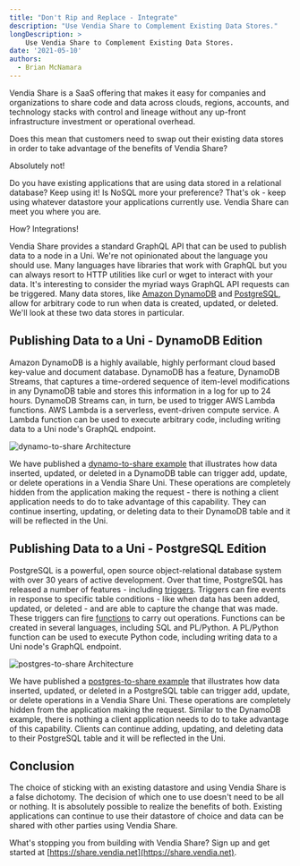 ```yaml
---
title: "Don't Rip and Replace - Integrate"
description: "Use Vendia Share to Complement Existing Data Stores."
longDescription: >
    Use Vendia Share to Complement Existing Data Stores.
date: '2021-05-10'
authors:
  - Brian McNamara
---
```


Vendia Share is a SaaS offering that makes it easy for companies and organizations to share code and data across clouds, regions, accounts, and technology stacks with control and lineage without any up-front infrastructure investment or operational overhead.

Does this mean that customers need to swap out their existing data stores in order to take advantage of the benefits of Vendia Share?

Absolutely not!

Do you have existing applications that are using data stored in a relational database?  Keep using it!  Is NoSQL more your preference?  That's ok - keep using whatever datastore your applications currently use.  Vendia Share can meet you where you are.

How?  Integrations!

Vendia Share provides a standard GraphQL API that can be used to publish data to a node in a Uni.  We're not opinionated about the language you should use.  Many languages have libraries that work with GraphQL but you can always resort to HTTP utilities like curl or wget to interact with your data.  It's interesting to consider the myriad ways GraphQL API requests can be triggered.  Many data stores, like [Amazon DynamoDB](http://aws.amazon.com/dynamodb) and [PostgreSQL](https://www.postgresql.org/), allow for arbitrary code to run when data is created, updated, or deleted.  We'll look at these two data stores in particular.


## Publishing Data to a Uni - DynamoDB Edition

Amazon DynamoDB is a highly available, highly performant cloud based key-value and document database.  DynamoDB has a feature, DynamoDB Streams, that captures a time-ordered sequence of item-level modifications in any DynamoDB table and stores this information in a log for up to 24 hours.  DynamoDB Streams can, in turn, be used to trigger AWS Lambda functions.  AWS Lambda is a serverless, event-driven compute service.  A Lambda function can be used to execute arbitrary code, including writing data to a Uni node's GraphQL endpoint.

![dynamo-to-share Architecture](https://d24nhiikxn5jns.cloudfront.net/images/blogs/2021-05-10-dont-rip-and-replace-integrate/dynamo-to-share.png)

We have published a [dynamo-to-share example](https://github.com/vendia/examples/tree/main/integrations/datastores/dynamo-to-share) that illustrates how data inserted, updated, or deleted in a DynamoDB table can trigger add, update, or delete operations in a Vendia Share Uni.  These operations are completely hidden from the application making the request - there is nothing a client application needs to do to take advantage of this capability.  They can continue inserting, updating, or deleting data to their DynamoDB table and it will be reflected in the Uni.


## Publishing Data to a Uni - PostgreSQL Edition

PostgreSQL is a powerful, open source object-relational database system with over 30 years of active development.  Over that time, PostgreSQL has released a number of features - including [triggers](https://www.postgresql.org/docs/current/sql-createtrigger.html).  Triggers can fire events in response to specific table conditions - like when data has been added, updated, or deleted - and are able to capture the change that was made.  These triggers can fire [functions](https://www.postgresql.org/docs/current/sql-createfunction.html) to carry out operations.  Functions can be created in several languages, including SQL and PL/Python.  A PL/Python function can be used to execute Python code, including writing data to a Uni node's GraphQL endpoint.

![postgres-to-share Architecture](https://d24nhiikxn5jns.cloudfront.net/images/blogs/2021-05-10-dont-rip-and-replace-integrate/postgres-to-share.png)

We have published a [postgres-to-share example](https://github.com/vendia/examples/tree/main/integrations/datastores/postgres-to-share) that illustrates how data inserted, updated, or deleted in a PostgreSQL table can trigger add, update, or delete operations in a Vendia Share Uni.  These operations are completely hidden from the application making the request.  Similar to the DynamoDB example, there is nothing a client application needs to do to take advantage of this capability.  Clients can continue adding, updating, and deleting data to their PostgreSQL table and it will be reflected in the Uni.


## Conclusion

The choice of sticking with an existing datastore and using Vendia Share is a false dichotomy.  The decision of which one to use doesn't need to be all or nothing.  It is absolutely possible to realize the benefits of both.  Existing applications can continue to use their datastore of choice and data can be shared with other parties using Vendia Share.

What's stopping you from building with Vendia Share?  Sign up and get started at [https://share.vendia.net](https://share.vendia.net).
